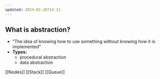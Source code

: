 ```yaml
---
updated: 2024-02-26T14:11
---
```

## What is abstraction?
- "The idea of knowing how to use something without knowing how it is implemented"
- **Types:**
	- procedural abstraction
	- data abstraction

[[Nodes]]
[[Stack]]
[[Queue]]